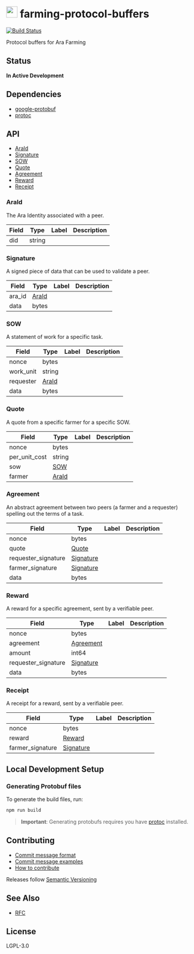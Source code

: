 <img src="https://github.com/arablocks/farming-protocol-buffers/blob/master/ara.png" width="30" height="30" /> farming-protocol-buffers
========

[![Build Status](https://travis-ci.com/AraBlocks/farming-protocol-buffers.svg?token=6WjTyCg41y8MBmCzro5x&branch=master)](https://travis-ci.com/AraBlocks/farming-protocol-buffers)

Protocol buffers for Ara Farming

## Status
**In Active Development**

## Dependencies
- [google-protobuf](https://www.npmjs.com/package/google-protobuf)
- [protoc](https://github.com/protocolbuffers/protobuf/releases)

## API
* [AraId](#araid)
* [Signature](#signature)
* [SOW](#sow)
* [Quote](#quote)
* [Agreement](#agreement)
* [Reward](#reward)
* [Receipt](#receipt)

### AraId <a name="araid"></a>
The Ara Identity associated with a peer.

| Field | Type | Label | Description |
| ----- | ---- | ----- | ----------- |
| did | string |  |  |

### Signature <a name="signature"></a>
A signed piece of data that can be used to validate a peer.

| Field | Type | Label | Description |
| ----- | ---- | ----- | ----------- |
| ara_id | [AraId](#araid) |  |  |
| data | bytes |  |  |

### SOW <a name="sow"></a>
A statement of work for a specific task.

| Field | Type | Label | Description |
| ----- | ---- | ----- | ----------- |
| nonce | bytes |  |  |
| work_unit | string |  |  |
| requester | [AraId](#araid) |  |  |
| data | bytes |  |  |

### Quote <a name="quote"></a>
A quote from a specific farmer for a specific SOW.

| Field | Type | Label | Description |
| ----- | ---- | ----- | ----------- |
| nonce | bytes |  |  |
| per_unit_cost | string |  |  |
| sow | [SOW](#sow) |  |  |
| farmer | [AraId](#araid) |  |  |

### Agreement <a name="agreement"></a>
An abstract agreement between two peers (a farmer and a requester) spelling out the terms of a task.

| Field | Type | Label | Description |
| ----- | ---- | ----- | ----------- |
| nonce | bytes |  |  |
| quote | [Quote](#quote) |  |  |
| requester_signature | [Signature](#signature) |  |  |
| farmer_signature | [Signature](#signature) |  |  |
| data | bytes |  |  |

### Reward <a name="reward"></a>
A reward for a specific agreement, sent by a verifiable peer.

| Field | Type | Label | Description |
| ----- | ---- | ----- | ----------- |
| nonce | bytes |  |  |
| agreement | [Agreement](#agreement) |  |  |
| amount | int64 |  |  |
| requester_signature | [Signature](#signature) |  |  |
| data | bytes |  |  |

### Receipt <a name="receipt"></a>
A receipt for a reward, sent by a verifiable peer.

| Field | Type | Label | Description |
| ----- | ---- | ----- | ----------- |
| nonce | bytes |  |  |
| reward | [Reward](#reward) |  |  |
| farmer_signature | [Signature](#signature) |  |  |

## Local Development Setup
### Generating Protobuf files

To generate the build files, run:

```sh
npm run build
```

> **Important**: Generating protobufs requires you have [protoc](https://github.com/protocolbuffers/protobuf/releases) installed.

## Contributing
- [Commit message format](/.github/COMMIT_FORMAT.md)
- [Commit message examples](/.github/COMMIT_FORMAT_EXAMPLES.md)
- [How to contribute](/.github/CONTRIBUTING.md)

Releases follow [Semantic Versioning](https://semver.org/)

## See Also
- [RFC](https://github.com/AraBlocks/RFCs/blob/c110d3a8bc5fbdc7f331853667ce780f012a2244/text/0000-afp.md) 

## License
LGPL-3.0
